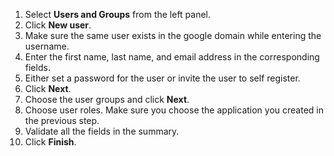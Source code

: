 1.  Select **Users and Groups** from the left panel. 
2.  Click **New user**.
3.  Make sure the same user exists in the google domain while entering the username. 
4.  Enter the first name, last name, and email address in the corresponding fields. 
5.  Either set a password for the user or invite the user  to self register. 
6.  Click **Next**. 
7.  Choose the user groups and click **Next**.
8.  Choose user roles. Make sure you choose the application you created in the previous step. 
9.  Validate all the fields in the summary. 
10. Click **Finish**.
